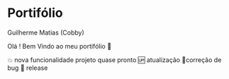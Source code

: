 # Portifólio

Guilherme Matias (Cobby)

Olá ! Bem Vindo ao meu portifólio :star2:

:collision: nova funcionalidade projeto quase pronto
:up: atualização
:honeybee:correção de bug
:checkered_flag: release
